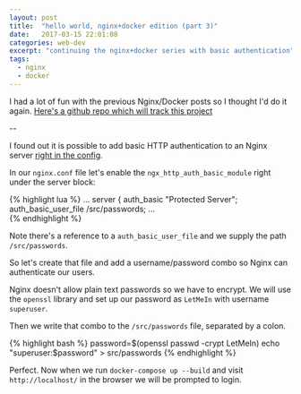 ```yaml
---
layout: post
title:  "hello world, nginx+docker edition (part 3)"
date:   2017-03-15 22:01:08
categories: web-dev
excerpt: "continuing the nginx+docker series with basic authentication"
tags:
  - nginx
  - docker
---
```


I had a lot of fun with the previous Nginx/Docker posts so I thought I'd do it again.  [Here's a github repo which will track this project](https://github.com/lombardo-chcg/nginx-docker)

--

I found out it is possible to add basic HTTP authentication to an Nginx server [right in the config](http://nginx.org/en/docs/http/ngx_http_auth_basic_module.html).

In our `nginx.conf` file let's enable the `ngx_http_auth_basic_module` right under the server block:

{% highlight lua %}
...
  server {
    auth_basic "Protected Server";
    auth_basic_user_file /src/passwords;
...  
{% endhighlight %}

Note there's a reference to a `auth_basic_user_file` and we supply the path `/src/passwords`.

So let's create that file and add a username/password combo so Nginx can authenticate our users.

Nginx doesn't allow plain text passwords so we have to encrypt.  We will use the `openssl` library and set up our password as `LetMeIn` with username `superuser`.

Then we write that combo to the `/src/passwords` file, separated by a colon.

{% highlight bash %}
password=$(openssl passwd -crypt LetMeIn)
echo "superuser:$password" > src/passwords
{% endhighlight %}

Perfect.  Now when we run `docker-compose up --build` and visit `http://localhost/` in the browser we will be prompted to login.
